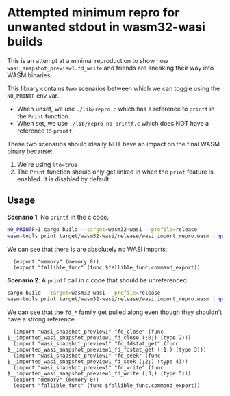 # Attempted minimum repro for unwanted stdout in wasm32-wasi builds

This is an attempt at a minimal reproduction to show how `wasi_snapshot_preview1.fd_write` and friends are sneaking their way into WASM binaries.

This library contains two scenarios between which we can toggle using the `NO_PRINTF` env var.

- When unset, we use `./lib/repro.c` which has a reference to `printf` in the `Print` function.
- When set, we use `./lib/repro_no_printf.c` which does NOT have a reference to `printf`.

These two scenarios should ideally NOT have an impact on the final WASM binary because:

1. We're using `lto=true`
2. The `Print` function should only get linked in when the `print` feature is enabled. It is disabled by default.

## Usage

**Scenario 1**: No `printf` in the c code.

```sh
NO_PRINTF=1 cargo build --target=wasm32-wasi --profile=release
wasm-tools print target/wasm32-wasi/release/wasi_import_repro.wasm | grep "(import \| (export"
```

We can see that there is are absolutely no WASI imports:

```wasm
  (export "memory" (memory 0))
  (export "fallible_func" (func $fallible_func.command_export))
```

**Scenario 2**: A `printf` call in c code that should be unreferenced.

```sh
cargo build --target=wasm32-wasi --profile=release
wasm-tools print target/wasm32-wasi/release/wasi_import_repro.wasm | grep "(import \| (export"
```

We can see that the `fd_*` family get pulled along even though they shouldn't have a strong reference.

```wasm
  (import "wasi_snapshot_preview1" "fd_close" (func $__imported_wasi_snapshot_preview1_fd_close (;0;) (type 2)))
  (import "wasi_snapshot_preview1" "fd_fdstat_get" (func $__imported_wasi_snapshot_preview1_fd_fdstat_get (;1;) (type 3)))
  (import "wasi_snapshot_preview1" "fd_seek" (func $__imported_wasi_snapshot_preview1_fd_seek (;2;) (type 4)))
  (import "wasi_snapshot_preview1" "fd_write" (func $__imported_wasi_snapshot_preview1_fd_write (;3;) (type 5)))
  (export "memory" (memory 0))
  (export "fallible_func" (func $fallible_func.command_export))
```
